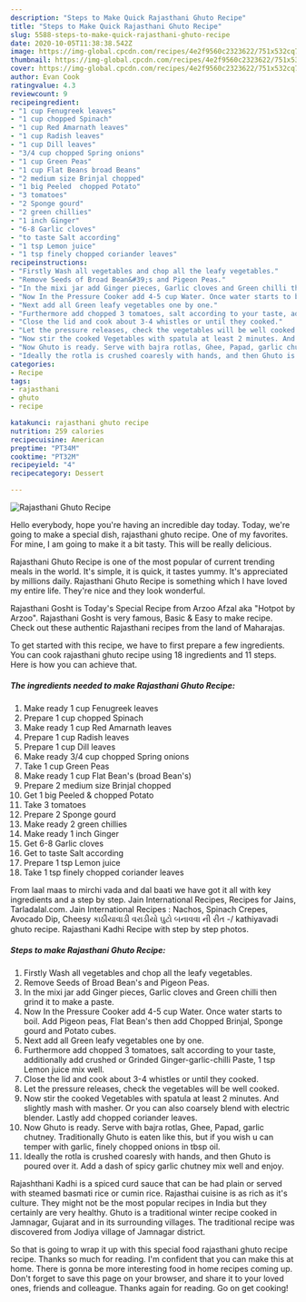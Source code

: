 ```yaml
---
description: "Steps to Make Quick Rajasthani Ghuto Recipe"
title: "Steps to Make Quick Rajasthani Ghuto Recipe"
slug: 5588-steps-to-make-quick-rajasthani-ghuto-recipe
date: 2020-10-05T11:38:38.542Z
image: https://img-global.cpcdn.com/recipes/4e2f9560c2323622/751x532cq70/rajasthani-ghuto-recipe-recipe-main-photo.jpg
thumbnail: https://img-global.cpcdn.com/recipes/4e2f9560c2323622/751x532cq70/rajasthani-ghuto-recipe-recipe-main-photo.jpg
cover: https://img-global.cpcdn.com/recipes/4e2f9560c2323622/751x532cq70/rajasthani-ghuto-recipe-recipe-main-photo.jpg
author: Evan Cook
ratingvalue: 4.3
reviewcount: 9
recipeingredient:
- "1 cup Fenugreek leaves"
- "1 cup chopped Spinach"
- "1 cup Red Amarnath leaves"
- "1 cup Radish leaves"
- "1 cup Dill leaves"
- "3/4 cup chopped Spring onions"
- "1 cup Green Peas"
- "1 cup Flat Beans broad Beans"
- "2 medium size Brinjal chopped"
- "1 big Peeled  chopped Potato"
- "3 tomatoes"
- "2 Sponge gourd"
- "2 green chillies"
- "1 inch Ginger"
- "6-8 Garlic cloves"
- "to taste Salt according"
- "1 tsp Lemon juice"
- "1 tsp finely chopped coriander leaves"
recipeinstructions:
- "Firstly Wash all vegetables and chop all the leafy vegetables."
- "Remove Seeds of Broad Bean&#39;s and Pigeon Peas."
- "In the mixi jar add Ginger pieces, Garlic cloves and Green chilli then grind it to make a paste."
- "Now In the Pressure Cooker add 4-5 cup Water. Once water starts to boil. Add Pigeon peas, Flat Bean&#39;s then add Chopped Brinjal, Sponge gourd and Potato cubes."
- "Next add all Green leafy vegetables one by one."
- "Furthermore add chopped 3 tomatoes, salt according to your taste, additionally add crushed or Grinded Ginger-garlic-chilli Paste, 1 tsp Lemon juice mix well."
- "Close the lid and cook about 3-4 whistles or until they cooked."
- "Let the pressure releases, check the vegetables will be well cooked."
- "Now stir the cooked Vegetables with spatula at least 2 minutes. And slightly mash with masher. Or you can also coarsely blend with electric blender. Lastly add chopped coriander leaves."
- "Now Ghuto is ready. Serve with bajra rotlas, Ghee, Papad, garlic chutney. Traditionally Ghuto is eaten like this, but if you wish u can temper with garlic, finely chopped onions in tbsp oil."
- "Ideally the rotla is crushed coaresly with hands, and then Ghuto is poured over it. Add a dash of spicy garlic chutney mix well and enjoy."
categories:
- Recipe
tags:
- rajasthani
- ghuto
- recipe

katakunci: rajasthani ghuto recipe 
nutrition: 259 calories
recipecuisine: American
preptime: "PT34M"
cooktime: "PT32M"
recipeyield: "4"
recipecategory: Dessert

---
```



![Rajasthani Ghuto Recipe](https://img-global.cpcdn.com/recipes/4e2f9560c2323622/751x532cq70/rajasthani-ghuto-recipe-recipe-main-photo.jpg)

Hello everybody, hope you're having an incredible day today. Today, we're going to make a special dish, rajasthani ghuto recipe. One of my favorites. For mine, I am going to make it a bit tasty. This will be really delicious.

Rajasthani Ghuto Recipe is one of the most popular of current trending meals in the world. It's simple, it is quick, it tastes yummy. It's appreciated by millions daily. Rajasthani Ghuto Recipe is something which I have loved my entire life. They're nice and they look wonderful.

Rajasthani Gosht is Today&#39;s Special Recipe from Arzoo Afzal aka &#34;Hotpot by Arzoo&#34;. Rajasthani Gosht is very famous, Basic &amp; Easy to make recipe. Check out these authentic Rajasthani recipes from the land of Maharajas.


To get started with this recipe, we have to first prepare a few ingredients. You can cook rajasthani ghuto recipe using 18 ingredients and 11 steps. Here is how you can achieve that.

<!--inarticleads1-->

##### The ingredients needed to make Rajasthani Ghuto Recipe:

1. Make ready 1 cup Fenugreek leaves
1. Prepare 1 cup chopped Spinach
1. Make ready 1 cup Red Amarnath leaves
1. Prepare 1 cup Radish leaves
1. Prepare 1 cup Dill leaves
1. Make ready 3/4 cup chopped Spring onions
1. Take 1 cup Green Peas
1. Make ready 1 cup Flat Bean&#39;s (broad Bean&#39;s)
1. Prepare 2 medium size Brinjal chopped
1. Get 1 big Peeled &amp; chopped Potato
1. Take 3 tomatoes
1. Prepare 2 Sponge gourd
1. Make ready 2 green chillies
1. Make ready 1 inch Ginger
1. Get 6-8 Garlic cloves
1. Get to taste Salt according
1. Prepare 1 tsp Lemon juice
1. Take 1 tsp finely chopped coriander leaves


From laal maas to mirchi vada and dal baati we have got it all with key ingredients and a step by step. Jain International Recipes, Recipes for Jains, Tarladalal.com. Jain International Recipes : Nachos, Spinach Crepes, Avocado Dip, Cheesy કાઠીયાવાડી વરાડીયો ઘુટો બનાવવા ની રીત -/ kathiyavadi ghuto recipe. Rajasthani Kadhi Recipe with step by step photos. 

<!--inarticleads2-->

##### Steps to make Rajasthani Ghuto Recipe:

1. Firstly Wash all vegetables and chop all the leafy vegetables.
1. Remove Seeds of Broad Bean&#39;s and Pigeon Peas.
1. In the mixi jar add Ginger pieces, Garlic cloves and Green chilli then grind it to make a paste.
1. Now In the Pressure Cooker add 4-5 cup Water. Once water starts to boil. Add Pigeon peas, Flat Bean&#39;s then add Chopped Brinjal, Sponge gourd and Potato cubes.
1. Next add all Green leafy vegetables one by one.
1. Furthermore add chopped 3 tomatoes, salt according to your taste, additionally add crushed or Grinded Ginger-garlic-chilli Paste, 1 tsp Lemon juice mix well.
1. Close the lid and cook about 3-4 whistles or until they cooked.
1. Let the pressure releases, check the vegetables will be well cooked.
1. Now stir the cooked Vegetables with spatula at least 2 minutes. And slightly mash with masher. Or you can also coarsely blend with electric blender. Lastly add chopped coriander leaves.
1. Now Ghuto is ready. Serve with bajra rotlas, Ghee, Papad, garlic chutney. Traditionally Ghuto is eaten like this, but if you wish u can temper with garlic, finely chopped onions in tbsp oil.
1. Ideally the rotla is crushed coaresly with hands, and then Ghuto is poured over it. Add a dash of spicy garlic chutney mix well and enjoy.


Rajashthani Kadhi is a spiced curd sauce that can be had plain or served with steamed basmati rice or cumin rice. Rajasthai cuisine is as rich as it&#39;s culture. They might not be the most popular recipes in India but they certainly are very healthy. Ghuto is a traditional winter recipe cooked in Jamnagar, Gujarat and in its surrounding villages. The traditional recipe was discovered from Jodiya village of Jamnagar district. 

So that is going to wrap it up with this special food rajasthani ghuto recipe recipe. Thanks so much for reading. I'm confident that you can make this at home. There is gonna be more interesting food in home recipes coming up. Don't forget to save this page on your browser, and share it to your loved ones, friends and colleague. Thanks again for reading. Go on get cooking!
